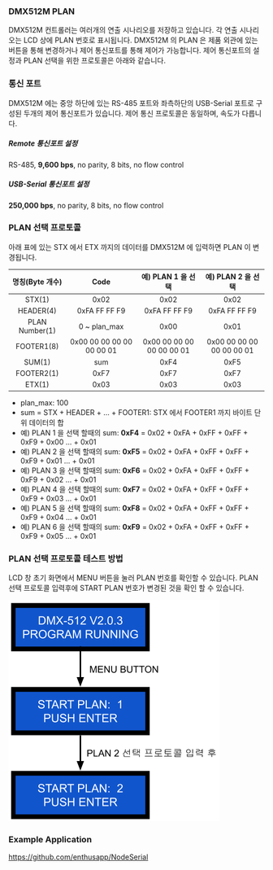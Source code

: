 ### DMX512M PLAN
DMX512M 컨트롤러는 여러개의 연출 시나리오를 저장하고 있습니다. 각 연출 시나리오는 LCD 상에 PLAN 번호로 표시됩니다. DMX512M 의 PLAN 은 제품 외관에 있는 버튼을 통해 변경하거나 제어 통신포트를 통해 제어가 가능합니다. 제어 통신포트의 설정과 PLAN 선택을 위한 프로토콜은 아래와 같습니다.

### 통신 포트
DMX512M 에는 중앙 하단에 있는 RS-485 포트와 좌측하단의 USB-Serial 포트로 구성된 두개의 제어 통신포트가 있습니다.
제어 통신 프로토콜은 동일하며, 속도가 다릅니다.

##### Remote 통신포트 설정
RS-485, **9,600 bps**, no parity, 8 bits, no flow control

##### USB-Serial 통신포트 설정
**250,000 bps**, no parity, 8 bits, no flow control

### PLAN 선택 프로토콜
아래 표에 있는 STX 에서 ETX 까지의 데이터를 DMX512M 에 입력하면 PLAN 이 변경됩니다.

| 명칭(Byte 개수) | **Code**                  | **예) PLAN 1 을 선택**     | **예) PLAN 2 을 선택**     |
| :------------: | :-----------------------: | :-----------------------: | :-----------------------: |
| STX(1)         | 0x02                      | 0x02                      | 0x02                      |
| HEADER(4)      | 0xFA FF FF F9             | 0xFA FF FF F9             | 0xFA FF FF F9             |
| PLAN Number(1) | 0 ~ plan_max              | 0x00                      | 0x01                      |
| FOOTER1(8)     | 0x00 00 00 00 00 00 00 01 | 0x00 00 00 00 00 00 00 01 | 0x00 00 00 00 00 00 00 01 |
| SUM(1)         | sum                       | 0xF4                      | 0xF5                      |
| FOOTER2(1)     | 0xF7                      | 0xF7                      | 0xF7                      |
| ETX(1)         | 0x03                      | 0x03                      | 0x03                      |

* plan_max: 100
* sum = STX + HEADER + ... + FOOTER1: STX 에서 FOOTER1 까지 바이트 단위 데이터의 합
* 예) PLAN 1 을 선택 할때의 sum: **0xF4** = 0x02 + 0xFA + 0xFF + 0xFF + 0xF9 + 0x00 ... + 0x01
* 예) PLAN 2 을 선택 할때의 sum: **0xF5** = 0x02 + 0xFA + 0xFF + 0xFF + 0xF9 + 0x01 ... + 0x01
* 예) PLAN 3 을 선택 할때의 sum: **0xF6** = 0x02 + 0xFA + 0xFF + 0xFF + 0xF9 + 0x02 ... + 0x01
* 예) PLAN 4 을 선택 할때의 sum: **0xF7** = 0x02 + 0xFA + 0xFF + 0xFF + 0xF9 + 0x03 ... + 0x01
* 예) PLAN 5 을 선택 할때의 sum: **0xF8** = 0x02 + 0xFA + 0xFF + 0xFF + 0xF9 + 0x04 ... + 0x01
* 예) PLAN 6 을 선택 할때의 sum: **0xF9** = 0x02 + 0xFA + 0xFF + 0xFF + 0xF9 + 0x05 ... + 0x01

### PLAN 선택 프로토콜 테스트 방법
LCD 창 초기 화면에서 MENU 버튼을 눌러 PLAN 번호를 확인할 수 있습니다. PLAN 선택 프로토콜 입력후에 START PLAN 번호가 변경된 것을 확인 할 수 있습니다.

![running plan 사진](./plan_change.png)

### Example Application
https://github.com/enthusapp/NodeSerial
